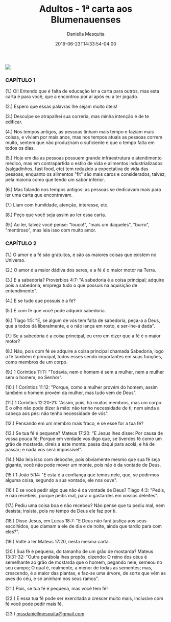 ﻿---
author: "Daniella Mesquita"
date: 2019-06-23T14:33:54-04:00
title: Adultos - 1ª carta aos Blumenauenses
tags: ["presentation", "logs"]
categories: ["logs"]
---

![](/img/letters/blumenauans/1.png)

### CAPÍTULO 1

(1.) Oi! Entendo que é falta de educação ler a carta para outros, mas esta carta é para você, que a encontrou por aí após eu a ter jogado.

(2.) Espero que essas palavras lhe sejam muito úteis!

(3.) Desculpe se atrapalhei sua correria, mas minha intenção é de te edificar.

(4.) Nos tempos antigos, as pessoas tinham mais tempo e faziam mais coisas, e viviam por mais anos, mas nos tempos atuais as pessoas correm muito, sentem que não produziram o suficiente e que o tempo falta em todos os dias.

(5.) Hoje em dia as pessoas possuem grande infraestrutura e atendimento médico, mas em contrapartida o estilo de vida e alimentos industrializados \(salgadinhos, fast food, etc\) tem reduzido a expectativa de vida das pessoas, enquanto os alimentos "fit" são mais caros e considerados, talvez, pela maioria como que tendo um sabor inferior.

(6.) Mas falando nos tempos antigos: as pessoas se dedicavam mais para ler uma carta que encontravam.

(7.) Liam com humildade, atenção, interesse, etc.

(8.) Peço que você seja assim ao ler essa carta.

(9.) Ao ler, talvez você pense: "louco!", "mais um daqueles", "burro", "mentiroso", mas leia isso com muito amor.

### CAPÍTULO 2

(1.) O amor e a fé são gratuitos, e são as maiores coisas que existem no Universo.

(2.) O amor é a maior dádiva dos seres, e a fé é o maior motor na Terra.

(3.) E a sabedoria? Provérbios 4:7: "A sabedoria é a coisa principal; adquire pois a sabedoria, emprega tudo o que possuis na aquisição de entendimento".

(4.) E se tudo que possuis é a fé?

(5.) É com fé que você pode adquirir sabedoria.

(6.) Tiago 1:5: "E, se algum de vós tem falta de sabedoria, peça-a a Deus, que a todos dá liberalmente, e o não lança em rosto, e ser-lhe-á dada".

(7.) Se a sabedoria é a coisa principal, eu erro em dizer que a fé é o maior motor?

(8.) Não, pois com fé se adquire a coisa principal chamada Sabedoria, logo a fé também é principal, todos esses sendo importantes em suas funções, como membros de um corpo.

(9.) 1 Coríntios 11:11: "Todavia, nem o homem é sem a mulher, nem a mulher sem o homem, no Senhor".

(10.) 1 Coríntios 11:12: "Porque, como a mulher provém do homem, assim também o homem provém da mulher, mas tudo vem de Deus".

(11.) 1 Coríntios 12:20-21: "Assim, pois, há muitos membros, mas um corpo. E o olho não pode dizer à mão: não tenho necessidade de ti; nem ainda a cabeça aos pés: não tenho necessidade de vós".

(12.) Pensando em um membro mais fraco, e se esse for a tua fé?

(13.) Se tua fé é pequena? Mateus 17:20: "E Jesus lhes disse: Por causa de vossa pouca fé; Porque em verdade vos digo que, se tiverdes fé como um grão de mostarda, direis a este monte: passa daqui para acolá, e há de passar; e nada vos será impossível".

(14.) Não leia isso com deboche, pois óbviamente mesmo que sua fé seja gigante, você não pode mover um monte, pois não é da vontade de Deus.

(15.) 1 João 5:14: "E esta é a confiança que temos nele, que, se pedirmos alguma coisa, segundo a sua vontade, ele nos ouve".

(16.) E se você pedir algo que não é da vontade de Deus? Tiago 4:3: "Pedis, e não recebeis, porque pedis mal, para o gastardes em vossos deleites".

(17.) Pediu uma coisa boa e não recebeu? Não pense que tu pediu mal, nem desista; insista, pois no tempo de Deus ele faz por ti.

(18.) Disse Jesus, em Lucas 18:7: "E Deus não fará justiça aos seus escolhidos, que clamam a ele de dia e de noite, ainda que tardio para com eles?".

(19.) Volte a ler Mateus 17:20, nesta mesma carta.

(20.) Sua fé é pequena, do tamanho de um grão de mostarda? Mateus 13:31-32: "Outra parábola lhes propôs, dizendo: O reino dos céus é semelhante ao grão de mostarda que o homem, pegando nele, semeou no seu campo; O qual é, realmente, a menor de todas as sementes; mas, crescendo, é a maior das plantas, e faz-se uma árvore, de sorte que vêm as aves do céu, e se aninham nos seus ramos".

(21.) Pois, se tua fé é pequena, mas você tem fé!

(22.) E essa tua fé pode ser exercitada a crescer muito mais, inclusive com fé você pode pedir mais fé.

(23.) mssdaniellmesquita@gmail.com
